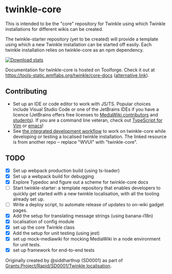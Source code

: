 # twinkle-core

This is intended to be the "core" repository for Twinkle using which Twinkle installations for different wikis can be created.

The twinkle-starter repository (yet to be created) will provide a template using which a new Twinkle installation can be started off easily. Each twinkle installation relies on twinkle-core as an npm dependency.

[![Download stats](https://nodei.co/npm/twinkle-core.png?downloads=true&downloadRank=true)](https://nodei.co/npm/twinkle-core/)

Documentation for twinkle-core is hosted on Toolforge. Check it out at https://tools-static.wmflabs.org/twinkle/core-docs ([alternative link](https://twinkle.toolforge.org/core-docs)).

## Contributing

- Set up an IDE or code editor to work with JS/TS. Popular choices include Visual Studio Code or one of the JetBrains IDEs if you have a licence (JetBrains offers free licenses to [MediaWiki contributors](https://www.mediawiki.org/wiki/JetBrains_IDEs) and [students](https://www.jetbrains.com/community/education/#students)). If you are a command line veteran, check out [TypeScript for Vim](https://www.vimfromscratch.com/articles/setting-up-vim-for-typescript/) or [emacs](https://wikemacs.org/wiki/TypeScript)!
- See [the integrated development workflow](https://github.com/wikimedia/wvui#integrated-development-workflow) to work on twinkle-core while developing or testing a localised twinkle installation. The linked resource is from another repo – replace "WVUI" with "twinkle-core".

## TODO

- [x] Set up webpack production build (using ts-loader)
- [x] Set up a webpack build for debugging
- [x] Explore Typedoc and figure out a scheme for twinkle-core docs
- [ ] Start twinkle-starter: a template repository that enables developers to quickly get started with a new twinkle localisation, with all the tooling already set up.
- [ ] Write a deploy script, to automate release of updates to on-wiki gadget pages.
- [x] Add the setup for translating message strings (using banana-i18n)
- [x] localisation of config module
- [x] set up the core Twinkle class
- [x] Add the setup for unit testing (using jest)
- [x] set up mock-mediawiki for mocking MediaWiki in a node environment for unit tests.
- [x] set up framework for end-to-end tests

Originally created by @siddharthvp (SD0001) as part of [Grants:Project/Rapid/SD0001/Twinkle localisation](https://meta.wikimedia.org/wiki/Grants:Project/Rapid/SD0001/Twinkle_localisation).
